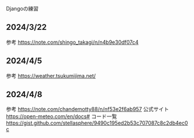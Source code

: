 Djangoの練習

## 2024/3/22
参考
https://note.com/shingo_takagi/n/n4b9e30df07c4

## 2024/4/5
参考
https://weather.tsukumijima.net/

## 2024/4/8
参考
https://note.com/chandemotty88/n/nf53e2f6ab957
公式サイト
https://open-meteo.com/en/docs#
コード一覧
https://gist.github.com/stellasphere/9490c195ed2b53c707087c8c2db4ec0c
